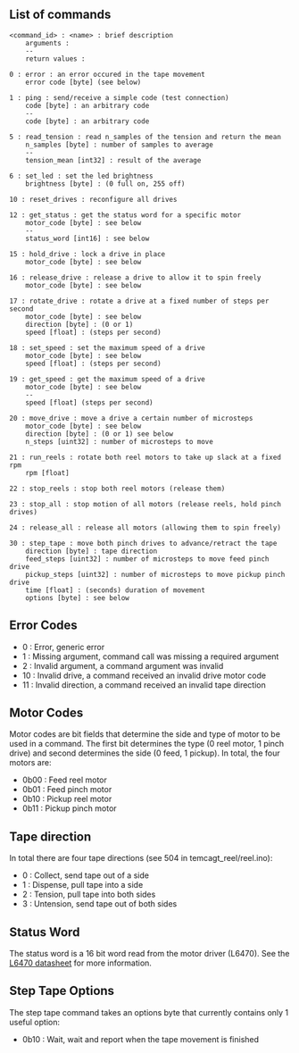 List of commands
------

```
<command_id> : <name> : brief description
    arguments : 
    --
    return values :

0 : error : an error occured in the tape movement
    error code [byte] (see below)

1 : ping : send/receive a simple code (test connection)
    code [byte] : an arbitrary code
    --
    code [byte] : an arbitrary code

5 : read_tension : read n_samples of the tension and return the mean
    n_samples [byte] : number of samples to average
    --
    tension_mean [int32] : result of the average

6 : set_led : set the led brightness
    brightness [byte] : (0 full on, 255 off)

10 : reset_drives : reconfigure all drives

12 : get_status : get the status word for a specific motor
    motor_code [byte] : see below
    --
    status_word [int16] : see below

15 : hold_drive : lock a drive in place
    motor_code [byte] : see below

16 : release_drive : release a drive to allow it to spin freely
    motor_code [byte] : see below

17 : rotate_drive : rotate a drive at a fixed number of steps per second
    motor_code [byte] : see below
    direction [byte] : (0 or 1)
    speed [float] : (steps per second)

18 : set_speed : set the maximum speed of a drive
    motor_code [byte] : see below
    speed [float] : (steps per second)

19 : get_speed : get the maximum speed of a drive
    motor_code [byte] : see below
    --
    speed [float] (steps per second)

20 : move_drive : move a drive a certain number of microsteps
    motor_code [byte] : see below
    direction [byte] : (0 or 1) see below
    n_steps [uint32] : number of microsteps to move

21 : run_reels : rotate both reel motors to take up slack at a fixed rpm
    rpm [float]

22 : stop_reels : stop both reel motors (release them)

23 : stop_all : stop motion of all motors (release reels, hold pinch drives)

24 : release_all : release all motors (allowing them to spin freely)

30 : step_tape : move both pinch drives to advance/retract the tape
    direction [byte] : tape direction
    feed_steps [uint32] : number of microsteps to move feed pinch drive
    pickup_steps [uint32] : number of microsteps to move pickup pinch drive
    time [float] : (seconds) duration of movement
    options [byte] : see below
```

Error Codes
------

- 0 : Error, generic error
- 1 : Missing argument, command call was missing a required argument
- 2 : Invalid argument, a command argument was invalid
- 10 : Invalid drive, a command received an invalid drive motor code
- 11 : Invalid direction, a command received an invalid tape direction

Motor Codes
------

Motor codes are bit fields that determine the side and type of motor to be used in a command. The first bit determines the type (0 reel motor, 1 pinch drive) and second determines the side (0 feed, 1 pickup). In total, the four motors are:

- 0b00 : Feed reel motor
- 0b01 : Feed pinch motor
- 0b10 : Pickup reel motor
- 0b11 : Pickup pinch motor

Tape direction
------

In total there are four tape directions (see 504 in temcagt_reel/reel.ino):

- 0 : Collect, send tape out of a side
- 1 : Dispense, pull tape into a side
- 2 : Tension, pull tape into both sides
- 3 : Untension, send tape out of both sides

Status Word
------

The status word is a 16 bit word read from the motor driver (L6470). See the [L6470 datasheet](www.st.com/resource/en/datasheet/l6470.pdf) for more information.

Step Tape Options
------

The step tape command takes an options byte that currently contains only 1 useful option:

- 0b10 : Wait, wait and report when the tape movement is finished
